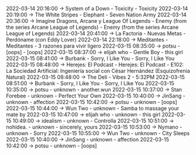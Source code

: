 2022-03-14 20:16:00 -> System of a Down - Toxicity - Toxicity
2022-03-14 20:19:00 -> The White Stripes - Elephant - Seven Nation Army
2022-03-14 20:36:00 -> Imagine Dragons, Arcane y League Of Legends - Enemy (from the series Arcane League of Legends) - Enemy (from the series Arcane League of Legends)
2022-03-14 20:41:00 -> La Factoria - Nuevas Metas - Perdóname (con Eddy Lover)
2022-03-14 22:18:00 -> Meditantes - Meditantes - 3 razones para vivir ligero
2022-03-15 08:35:00 -> potsu - [oops] - [oops]
2022-03-15 08:37:00 -> elijah who - Gentle Boy - this girl
2022-03-15 08:41:00 -> Burbank - Sorry, I Like You - Sorry, I Like You
2022-03-15 08:48:00 -> Herejes: El Podcast - Herejes: El Podcast - E102: La Sociedad Artificial: Ingeniería social con César Hernández (Esquizofrenia Natural)
2022-03-15 08:48:00 -> The Deli - Vibes 2 - 5:32PM
2022-03-15 08:51:00 -> Burbank - Sorry, I Like You - Sorry, I Like You
2022-03-15 10:35:00 -> potsu - unknown - another.wun
2022-03-15 10:37:00 -> Stan Forebee - unknown - Perfect Your Own
2022-03-15 10:40:00 -> JinSang - unknown - affection
2022-03-15 10:42:00 -> potsu - unknown - [oops]
2022-03-15 10:44:00 -> Wun Two - unknown - Samba to massage your mate by
2022-03-15 10:47:00 -> elijah who - unknown - this girl
2022-03-15 10:49:00 -> idealism - unknown - Controlla
2022-03-15 10:51:00 -> nohidea. - unknown - sincerely, yours
2022-03-15 10:53:00 -> Nymano - unknown - Sorry
2022-03-15 10:55:00 -> Wun Two - unknown - City Sleeps
2022-03-15 10:40:00 -> JinSang - unknown - affection
2022-03-15 10:42:00 -> potsu - unknown - [oops]
